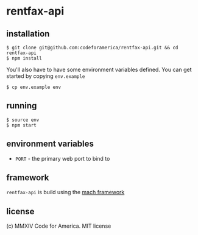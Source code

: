 rentfax-api
===========

## installation
```
$ git clone git@github.com:codeforamerica/rentfax-api.git && cd rentfax-api
$ npm install
```
You'll also have to have some environment variables defined. You can get started by copying `env.example`
```
$ cp env.example env
```


## running
```
$ source env
$ npm start
```

## environment variables
- `PORT` - the primary web port to bind to


## framework
`rentfax-api` is build using the [mach framework](https://www.npmjs.org/package/mach)

## license
(c) MMXIV Code for America. MIT license